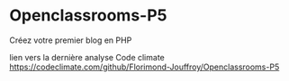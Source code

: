 # Openclassrooms-P5
Créez votre premier blog en PHP

 lien vers la dernière analyse Code climate https://codeclimate.com/github/Florimond-Jouffroy/Openclassrooms-P5 
